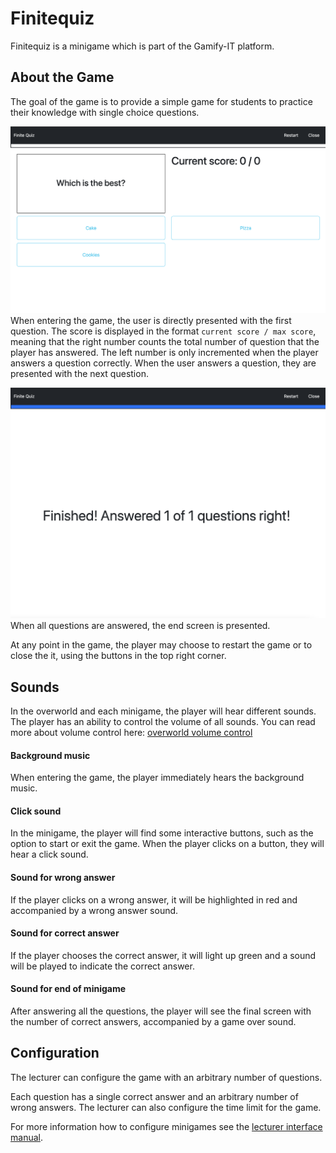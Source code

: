 # Finitequiz

Finitequiz is a minigame which is part of the Gamify-IT platform.

## About the Game

The goal of the game is to provide a simple game for students to practice their knowledge with single choice questions.

![main menu screenshot](assets/finitequiz-game.webp)
When entering the game, the user is directly presented with the first question.
The score is displayed in the format `current score / max score`, meaning that the right number counts the total number of question that the player has answered.
The left number is only incremented when the player answers a question correctly.
When the user answers a question, they are presented with the next question.

![game screenshot](assets/finitequiz-end-screen.webp)
When all questions are answered, the end screen is presented.

At any point in the game, the player may choose to restart the game or to close the it, using the buttons in the top right corner.

## Sounds

In the overworld and each minigame, the player will hear different sounds. The player has an ability to control the volume of all sounds. You can read more about volume control here: [overworld volume control](../overworld/README.md#volume-control)

#### Background music

When entering the game, the player immediately hears the background music.

#### Click sound

In the minigame, the player will find some interactive buttons, such as the option to start or exit the game. When the player clicks on a button, they will hear a click sound.

#### Sound for wrong answer

If the player clicks on a wrong answer, it will be highlighted in red and accompanied by a wrong answer sound.

#### Sound for correct answer

If the player chooses the correct answer, it will light up green and a sound will be played to indicate the correct answer.

#### Sound for end of minigame

After answering all the questions, the player will see the final screen with the number of correct answers, accompanied by a game over sound.

## Configuration

The lecturer can configure the game with an arbitrary number of questions.

Each question has a single correct answer and an arbitrary number of wrong answers.
The lecturer can also configure the time limit for the game.

For more information how to configure minigames see the [lecturer interface manual](../lecturer-interface/README.md).


